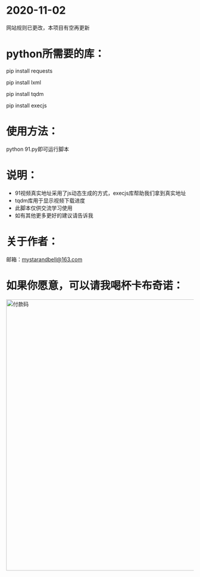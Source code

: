 # 2020-11-02
网站规则已更改，本项目有空再更新


# python所需要的库：
pip install requests

pip install lxml

pip install tqdm

pip install execjs

# 使用方法：
python 91.py即可运行脚本

# 说明：
+ 91视频真实地址采用了js动态生成的方式，execjs库帮助我们拿到真实地址
+ tqdm库用于显示视频下载进度
+ 此脚本仅供交流学习使用
+ 如有其他更多更好的建议请告诉我

# 关于作者：
邮箱：mystarandbell@163.com


# 如果你愿意，可以请我喝杯卡布奇诺：

<img src="https://github.com/xinghe98/91porn/blob/master/1.jpg" width = "537" height = "728" alt="付款码" align=center />
